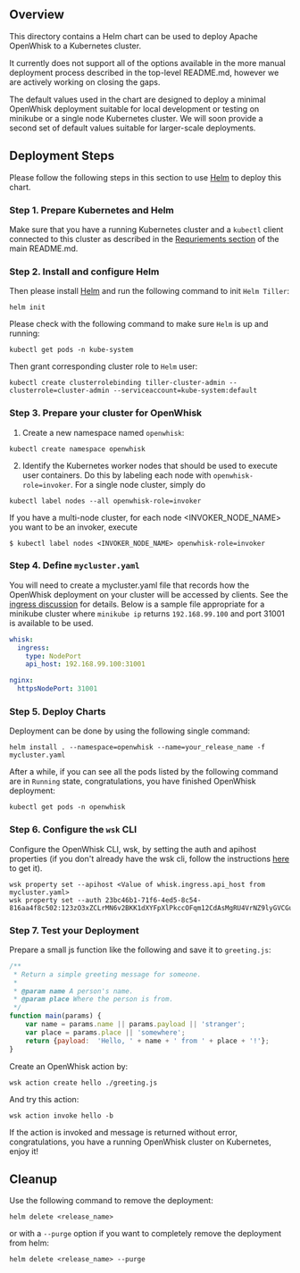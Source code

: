 <!--
#
# Licensed to the Apache Software Foundation (ASF) under one or more
# contributor license agreements.  See the NOTICE file distributed with
# this work for additional information regarding copyright ownership.
# The ASF licenses this file to You under the Apache License, Version 2.0
# (the "License"); you may not use this file except in compliance with
# the License.  You may obtain a copy of the License at
#
#     http://www.apache.org/licenses/LICENSE-2.0
#
# Unless required by applicable law or agreed to in writing, software
# distributed under the License is distributed on an "AS IS" BASIS,
# WITHOUT WARRANTIES OR CONDITIONS OF ANY KIND, either express or implied.
# See the License for the specific language governing permissions and
# limitations under the License.
#
-->

## Overview

This directory contains a Helm chart can be used to deploy Apache OpenWhisk to a Kubernetes cluster.

It currently does not support all of the options available in the more
manual deployment process described in the top-level README.md,
however we are actively working on closing the gaps.

The default values used in the chart are designed to deploy a minimal
OpenWhisk deployment suitable for local development or testing on
minikube or a single node Kubernetes cluster. We will soon provide a
second set of default values suitable for larger-scale deployments.

## Deployment Steps

Please follow the following steps in this section to use [Helm](https://github.com/kubernetes/helm) to deploy this chart.

### Step 1. Prepare Kubernetes and Helm

Make sure that you have a running Kubernetes cluster and a `kubectl`
client connected to this cluster as described in the [Requriements section](../README.md#requirements) of the main README.md.

### Step 2. Install and configure Helm

Then please install [Helm](https://github.com/kubernetes/helm) and run the following command to init `Helm Tiller`:
```shell
helm init

```

Please check with the following command to make sure `Helm` is up and running:
```shell
kubectl get pods -n kube-system

```

Then grant corresponding cluster role to `Helm` user:
```shell
kubectl create clusterrolebinding tiller-cluster-admin --clusterrole=cluster-admin --serviceaccount=kube-system:default
```

### Step 3. Prepare your cluster for OpenWhisk

1. Create a new namespace named `openwhisk`:
```shell
kubectl create namespace openwhisk
```

2. Identify the Kubernetes worker nodes that should be used to execute
user containers.  Do this by labeling each node with
`openwhisk-role=invoker`.  For a single node cluster, simply do
```shell
kubectl label nodes --all openwhisk-role=invoker
```
If you have a multi-node cluster, for each node <INVOKER_NODE_NAME>
you want to be an invoker, execute
```shell
$ kubectl label nodes <INVOKER_NODE_NAME> openwhisk-role=invoker
```

### Step 4. Define `mycluster.yaml`

You will need to create a mycluster.yaml file that records how the
OpenWhisk deployment on your cluster will be accessed by clients.  See
the [ingress discussion](./ingress.md) for details. Below is a sample
file appropriate for a minikube cluster where `minikube ip` returns
`192.168.99.100` and port 31001 is available to be used.

```yaml
whisk:
  ingress:
    type: NodePort
    api_host: 192.168.99.100:31001

nginx:
  httpsNodePort: 31001
```

### Step 5. Deploy Charts

Deployment can be done by using the following single command:
```shell
helm install . --namespace=openwhisk --name=your_release_name -f mycluster.yaml
```

After a while, if you can see all the pods listed by the following command are in `Running` state, congratulations, you have finished OpenWhisk deployment:
```shell
kubectl get pods -n openwhisk
```

### Step 6. Configure the `wsk` CLI

Configure the OpenWhisk CLI, wsk, by setting the auth and apihost
properties (if you don't already have the wsk cli, follow the
instructions [here](https://github.com/apache/incubator-openwhisk-cli)
to get it).
```shell
wsk property set --apihost <Value of whisk.ingress.api_host from mycluster.yaml>
wsk property set --auth 23bc46b1-71f6-4ed5-8c54-816aa4f8c502:123zO3xZCLrMN6v2BKK1dXYFpXlPkccOFqm12CdAsMgRU4VrNZ9lyGVCGuMDGIwP
```

### Step 7. Test your Deployment

Prepare a small js function like the following and save it to `greeting.js`:
```js
/**
 * Return a simple greeting message for someone.
 *
 * @param name A person's name.
 * @param place Where the person is from.
 */
function main(params) {
    var name = params.name || params.payload || 'stranger';
    var place = params.place || 'somewhere';
    return {payload:  'Hello, ' + name + ' from ' + place + '!'};
}
```

Create an OpenWhisk action by:
```shell
wsk action create hello ./greeting.js
```

And try this action:
```shell
wsk action invoke hello -b
```

If the action is invoked and message is returned without error, congratulations, you have a running OpenWhisk cluster on Kubernetes, enjoy it!

## Cleanup

Use the following command to remove the deployment:
```shell
helm delete <release_name>
```
or with a `--purge` option if you want to completely remove the deployment from helm:
```shell
helm delete <release_name> --purge
```

